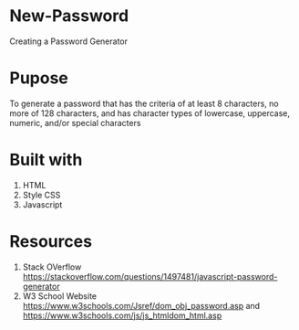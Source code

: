 # New-Password 
Creating a Password Generator 

# Pupose 
To generate a password that has the criteria of at least 8 characters, no more of 128 characters, and has character types of lowercase, uppercase, numeric, and/or special characters

# Built with 
 1. HTML 
 2. Style CSS 
 3. Javascript 

 # Resources 
 1. Stack OVerflow 
    https://stackoverflow.com/questions/1497481/javascript-password-generator
 2. W3 School Website
    https://www.w3schools.com/Jsref/dom_obj_password.asp and 
    https://www.w3schools.com/js/js_htmldom_html.asp
